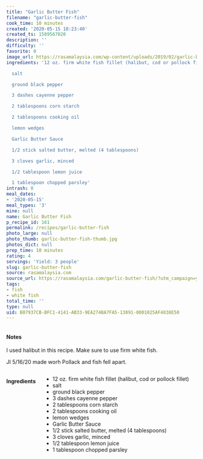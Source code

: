 ```yaml
---
title: "Garlic Butter Fish"
filename: "garlic-butter-fish"
cook_time: 10 minutes
created: '2020-05-15 18:23:40'
created_ts: 1589567020
description: ''
difficulty: ''
favorite: 0
image_url: https://rasamalaysia.com/wp-content/uploads/2019/02/garlic-butter-fish5-364x546.jpg
ingredients: '12 oz. firm white fish fillet (halibut, cod or pollock fillet)

  salt

  ground black pepper

  3 dashes cayenne pepper

  2 tablespoons corn starch

  2 tablespoons cooking oil

  lemon wedges

  Garlic Butter Sauce

  1/2 stick salted butter, melted (4 tablespoons)

  3 cloves garlic, minced

  1/2 tablespoon lemon juice

  1 tablespoon chopped parsley'
intrash: 0
meal_dates:
- '2020-05-15'
meal_types: '3'
mine: null
name: Garlic Butter Fish
p_recipe_id: 161
permalink: /recipes/garlic-butter-fish
photo_large: null
photo_thumb: garlic-butter-fish-thumb.jpg
photos_dict: null
prep_time: 10 minutes
rating: 4
servings: 'Yield: 3 people'
slug: garlic-butter-fish
source: rasamalaysia.com
source_url: https://rasamalaysia.com/garlic-butter-fish/?utm_campaign=yummly&utm_medium=yummly&utm_source=yummly
tags:
- fish
- white fish
total_time: ''
type: null
uid: B07937CB-BFC1-4141-AB33-9EA274BA7FA5-13891-0001025AF4838E50
---
```

<div class="large-8 medium-7 columns" id="writeup">		<div id="notes"><h4>Notes</h4>
<div class="box box-notes"><p>I used halibut in this recipe. Make sure to use firm white fish.</p>
<p>JI 5/16/20 made worh Pollack and fish fell apart.</p>
</div></div>	</div><!-- #writeup -->
</div><!-- #row-one -->
<div class="row" id="row-two">	<div class="medium-4 small-5 columns" id="ingredients"><h4>Ingredients</h4><div class="box box-ingredients content"><ul>
<li>12 oz. firm white fish fillet (halibut, cod or pollock fillet)</li>
<li>salt</li>
<li>ground black pepper</li>
<li>3 dashes cayenne pepper</li>
<li>2 tablespoons corn starch</li>
<li>2 tablespoons cooking oil</li>
<li>lemon wedges</li>
<li>Garlic Butter Sauce</li>
<li>1/2 stick salted butter, melted (4 tablespoons)</li>
<li>3 cloves garlic, minced</li>
<li>1/2 tablespoon lemon juice</li>
<li>1 tablespoon chopped parsley</li>
</ul>
</div>	</div>	<div class="medium-6 small-7 columns" id="directions">	</div>